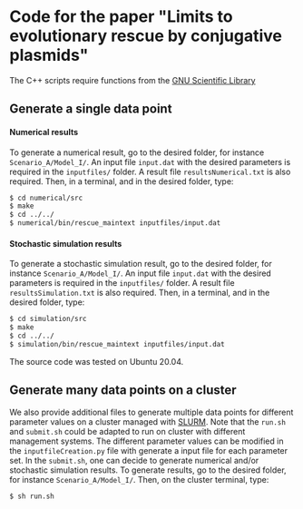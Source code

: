 # Code for the paper "Limits to evolutionary rescue by conjugative plasmids"

The C++ scripts require functions from the [GNU Scientific Library](https://www.gnu.org/software/gsl/)


## Generate a single data point

#### Numerical results

To generate a numerical result, go to the desired folder, for instance `Scenario_A/Model_I/`. An input file `input.dat` with the desired parameters is required in the `inputfiles/` folder. A result file `resultsNumerical.txt` is also required. Then, in a terminal, and in the desired folder, type:

```bash
$ cd numerical/src
$ make
$ cd ../../
$ numerical/bin/rescue_maintext inputfiles/input.dat
```

#### Stochastic simulation results

To generate a stochastic simulation result, go to the desired folder, for instance `Scenario_A/Model_I/`. An input file `input.dat` with the desired parameters is required in the `inputfiles/` folder. A result file `resultsSimulation.txt` is also required. Then, in a terminal, and in the desired folder, type:

```bash
$ cd simulation/src
$ make
$ cd ../../
$ simulation/bin/rescue_maintext inputfiles/input.dat
```

The source code was tested on Ubuntu 20.04.

## Generate many data points on a cluster

We also provide additional files to generate multiple data points for different parameter values on a cluster managed with [SLURM](https://slurm.schedmd.com/). Note that the `run.sh` and `submit.sh` could be adapted to run on cluster with different management systems.
The different parameter values can be modified in the `inputfileCreation.py` file with generate a input file for each parameter set. In the `submit.sh`, one can decide to generate numerical and/or stochastic simulation results.
To generate results, go to the desired folder, for instance `Scenario_A/Model_I/`. Then, on the cluster terminal, type:

```bash
$ sh run.sh
```
